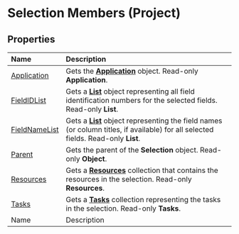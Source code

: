 
# Selection Members (Project)


## Properties



|**Name**|**Description**|
|:-----|:-----|
| [Application](daa8c969-7cae-94e2-407e-efedb07584c6.md)|Gets the  **[Application](8eb91712-7784-a102-38c0-19bb056c27e9.md)** object. Read-only **Application**.|
| [FieldIDList](9a9549ca-466c-6536-3a19-d0e056227bfd.md)|Gets a  **[List](3934c2e8-d810-6571-9a33-1d41edbab87a.md)** object representing all field identification numbers for the selected fields. Read-only **List**.|
| [FieldNameList](8ebf0e2e-4ca7-08f6-14a1-fb2a43bca2b7.md)|Gets a  **[List](3934c2e8-d810-6571-9a33-1d41edbab87a.md)** object representing the field names (or column titles, if available) for all selected fields. Read-only **List**.|
| [Parent](a0f83fdd-ecdb-171b-d1b4-982292859c98.md)|Gets the parent of the  **Selection** object. Read-only **Object**.|
| [Resources](f51d3c00-13a6-8584-4088-521671873184.md)|Gets a  **[Resources](eb83ed2f-2415-3f5d-3856-f4451a73a128.md)** collection that contains the resources in the selection. Read-only **Resources**.|
| [Tasks](8f58ea8e-a3a1-f5aa-ad5d-6447fe777453.md)|Gets a  **[Tasks](bc6bb4a5-95a6-9d1f-3e28-92b9548a544a.md)** collection representing the tasks in the selection. Read-only **Tasks**.|
|Name|Description|
